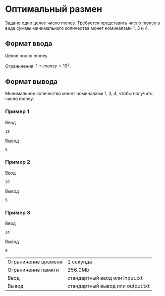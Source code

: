 # Оптимальный размен

Задано одно целое число money. Требуется представить число money в виде суммы минимального количества монет номиналами 1, 3 и 4.

## Формат ввода

Целое число money.

Ограничения: $1 \le money \le 10^3$.

## Формат вывода

Минимальное количество монет номиналами 1, 3, 4, чтобы получить число money.

### Пример 1

Ввод

    18
    

Вывод

    5
    

### Пример 2

Ввод

    20
    

Вывод

    5
    

### Пример 3

Ввод

    34
    

Вывод

    9
    

<table>
 <tr class="time-limit">
    <td class="property-title">Ограничение времени</td>
    <td>1&nbsp;секунда</td>
 </tr>
 <tr class="memory-limit">
    <td class="property-title">Ограничение памяти</td>
    <td>256.0Mb</td>
 </tr>
 <tr class="input-file">
    <td class="property-title">Ввод</td>
    <td colspan="1">стандартный ввод или input.txt</td>
 </tr>
 <tr class="output-file">
    <td class="property-title">Вывод</td>
    <td colspan="1">стандартный вывод или output.txt</td>
 </tr>
</table>
